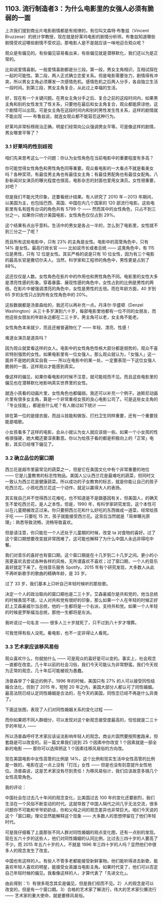 ## 1103. 流行制造者3：为什么电影里的女强人必须有脆弱的一面

上次我们提到商业片电影剧情都是有规律的，有位叫文森特·布鲁兹（Vincent Bruzzese）的统计学教授，现在就是好莱坞电影的剧情分析师。布鲁兹知道哪些剧情受欢迎哪些剧情不受欢迎。那电影人是不是就应该一味地迎合观众呢？

观众是有偏见的。有些偏见容易看出来，有些偏见就是潜移默化，我们还以为是正常的。

比如说爱情喜剧。一般爱情喜剧都是分三段。第一段，男女主角相识，互相试探在一起的可能性。第二段，两人正式确立恋爱关系。但是电影需要张力，剧情得有冲突，所以男女主角必须爆发一次感情危机。感情危机之后两人分手，各自独立生活一段时间。到第三段，男女主角复合，从此过上幸福的生活。

好，现在有一个关键问题。在男女主角分手之后、复合之前的这段时间内，如果男主角和别的女性发生了性关系，只要他在最后和女主角复合，观众都能原谅他，这个剧情可以出现。可是女主角在这段时间内和别的男性发生性关系，这样的剧情就不能出现 —— 布鲁兹说，就连女观众都不能容忍这种行为。

好莱坞非常标榜政治正确，明星们经常向公众强调男女平等。可是像这样的剧情，男女哪里平等了？

### 3.1 好莱坞的性别歧视

咱们先来思考这么一个问题：你认为女性角色在当前电影中的重要程度有多高？

你可能觉得女性角色和男性角色同等重要。观众看电影的一大看点不就是看美女吗？各种奖项，有最佳男主角也有最佳女主角；有最佳男配角也有最佳女配角。八卦新闻对女演员的曝光程度也很高，电影杂志的封面也爱用女演员。女性很重要，对吧？

但是我们不能光凭印象，还要看统计结果。有人研究了 2010 年－2013 年期间，以美国为主，也包括巴西、英国、中国在内几个国家的 120 部流行电影。这些电影里有名有姓有台词的角色共有 5799 个 —— 然而其中的女性角色，只占不到三分之一。如果你只统计美国电影，女性角色仅仅占到 29%。

这个结果有点出乎意料。生活中的男女是各占一半的，怎么到了电影里，女性就不到三分之一了呢？

而且所有这些电影中，只有 23% 的主角是女性。电影中的高管角色中，只有 14% 是女性。最高行政长官 —— 比如说市长或者总统 —— 这类角色中，有 115 位是男性，只有 12 位是女性。其实严格的说是只有 10 位女性，因为有三个电影的最高长官是撒切尔夫人。当然，科学家和工程师的角色中，男性更是占到了 88%。

这还仅仅是人数。女性角色在影片中的作用也和男性角色不同。电影里的女性大多是漂亮性感的形象。穿着暴露、展现性感的角色中，女性占到的比例是男性的两倍。在影片中被强调漂亮的角色中，女性是男性的五倍。而在年龄方面，40 岁到 65 岁的女性只占到所有女性角色中的 20%。

这些数据都是汤普森给的，我还可以再补充一点。丹泽尔·华盛顿（Denzel Washington）从三十多岁演到六十岁，每部电影里他都有一位不同的女朋友，而他这些女朋友的年龄永远都在二三十岁。男主角可以老，女主角不能老。

女性角色本来就少，而且还被普遍物化了 —— 年轻、漂亮、性感！

难道女演员是道具吗？

因为观众就爱看这样的女人。电影中的女性角色性格大部分都是弱势的，观众不喜欢特别强势的女性。如果电影里有一位女强人，那么观众就认为，「女强人」这一面并不是她的真实自我 —— 所以在电影中的某一处，一定要表现一下这位女强人脆弱的一面，这样观众才能感到真实。

像这样的偏见，如果你看电影的时候不注意，就可能视而不见。而且这些电影里的偏见也在潜移默化地影响真实世界里的女性。

就连小孩看的动画片里，女性角色也都偏弱。我还可以补充一个例子。迪斯尼动画片里有很多女主角，算是一个非常重视女孩的良心电影公司了。可是这些女主角的「专业技能」，都是些什么呢？有人做过如下统计 ——

排在第一位的是缝衣服，而战斗技能和做饭、打扫卫生同样重要，还有一个重要技能是唱歌。

小女孩看多了这样的电影，会从小就认为女人就应该弱一些。如果一个小女孩的性格很强硬，她大概还要深表歉意。你以为给孩子看的都是积极向上的「正常」电影，其实已经埋下偏见了。

### 3.2 确立品位的窗口期

西兰花是超市里最常见的蔬菜之一，但是它在美国文化中有个非常重要的地位 —— 它是儿童教育的标志性物品。美国人公认西兰花是最难吃的蔬菜，但同时又一致认为西兰花是健康蔬菜。所以成功的子女教育的标志，就是你能让自己的孩子吃西兰花。小孩吃西兰花这一个动作，就足以赢得大人的表扬。

其实我自己并不觉得西兰花难吃，也不知道是不是跟基因有关，但美国人，的确天生不爱吃西兰花，是人之本性。但是，1990 年，有科学家研究发现，这个本性可以在儿童期被改正过来。你只要把西兰花和什么好吃的东西做成一道菜，经常给孩子吃 —— 只要吃 15 次，孩子就能接受西兰花。这背后当然就是「简单曝光原理」：熟悉导致流畅，流畅导致喜欢。

但是请注意，你只能在一个人还处于儿童期的时候，改变 ta 对食物的喜好。过了这个窗口期想要改变就非常困难了。这可能也解释了为什么中国人永远非得吃中餐。

我们对音乐的喜好也有窗口期。这个窗口期是在十几岁到二十几岁之间。更小的小孩更喜欢去尝试各种各样的风格，无所谓喜欢不喜欢；过了窗口期，一个人的音乐喜好就定下来了。在线音乐服务 Spotify，2015 年有个研究发现，大多数人从此不再听新歌手的歌曲的精确年龄，是 33 岁。

过了 33 岁，我们基本上只听自己年轻时候听的那些歌。

决定一个人的政治取向的窗口期也是二三十岁。艾森豪威尔是共和党的，他当总统的时候表现不错，让人对共和党有很好的印象，那么如果一个人在年轻的时候正好赶上艾森豪威尔当总统，他的一生都将是一个右派，支持共和党。如果一个人年轻的时候是罗斯福当总统，那他一生都将是左派。

我听说过一句名言 —— 很多人三十岁就死了，只不过到八十岁才埋葬。

可我觉得有些人没死。看电影，也不一定非得让人看死。

### 3.3 艺术家应该移风易俗

观众喜欢什么，你就拍什么 —— 可是观众的喜好是可以变的。事实上，社会观念一直都在改变。几十年以前的社会习俗，我们今天可能认为非常野蛮。我们今天视为正常的观念，几十年后可能被视为愚蠢。

汤普森举了个最近的例子。1996 年的时候，美国只有 27% 的人可以接受同性结婚合法化，但到了 2015 年，短短 20 年之内，美国大部分人都认可了同性婚姻。最高法院已经认定同性婚姻是合法的，在今天的美国，同性恋已经不再是什么异类了。

下面这张图，表现了人们对同性婚姻关系的变化过程 ——

而你如果把不同人群细分，可以发现对这个新观念接受度最高的，恰恰就是二三十岁的年轻人 ——

所以汤普森呼吁艺术家应该设法影响年轻人的观念。商业片固然要按照套路来，但套路是可以改变的。前一篇文章我们说到 25 个因素中你改变 1 个因素就是一部全新的电影 —— 那你可以选择把这 1 个因素往移风易俗的方向改。

现在美国电影中女性高管的比例是 14%，这个比例和现实生活中女性高管的比例是一致的，电影在这一点上没有「打压」女性 —— 但是也没有刻意提升女性地位。汤普森说，这是艺术家没有尽到责任！为移风易俗计，我们应该故意多搞几个女性高管角色。

我的评论：

中国社会在过去几十年间的观念变化，比美国过去 100 年的变化还要剧烈，我们生活在一个风俗不断变动的时代。这就导致了中国人隔代之间几乎无法交流，很多问题你不可能和爷爷奶奶谈，你和父母之间的观念差异也非常巨大。咱们今天说的这个「窗口期」理论显然能解释这个现象 —— 大多数人的思想停留在了他们年轻时代。

可是我仔细看了上面那张不同人群对同性婚姻的观点变化图，还有一点别的发现。现在五六十岁的这些人，他们对同性婚姻的认同比例，比过去三四十岁的人要高了不少。而 2015 年五六十岁的人，不就是 1996 年三四十岁的人吗？显然他们中很多人的观念发生了改变。

中国也有这样的人。有些人不管多老都能接受新鲜事物。他们能听得进去新歌，能喜欢年轻人喜欢的明星，能接受女英雄当电影主角。如果时代变了，他们可以否定自己年轻时候的偏见。我看像这样的人，才算代表了「先进文化」。

由此得到：1）有很多观念其实是偏见，但是我们视而不见。2）人的观念是可以改变的，但是有一个窗口期。3）合格的艺术家了解流行，伟大的艺术家引爆流行 —— 艺术家的重大使命，就是要移风易俗。